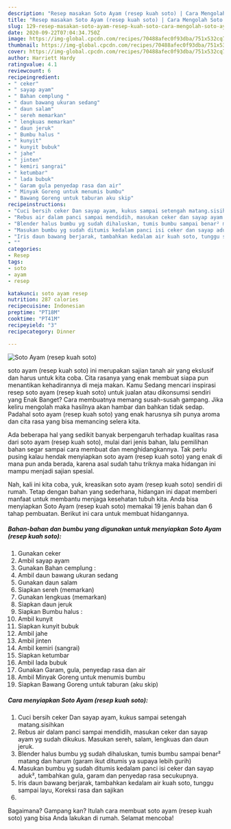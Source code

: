 ```yaml
---
description: "Resep masakan Soto Ayam (resep kuah soto) | Cara Mengolah Soto Ayam (resep kuah soto) Yang Sedap"
title: "Resep masakan Soto Ayam (resep kuah soto) | Cara Mengolah Soto Ayam (resep kuah soto) Yang Sedap"
slug: 129-resep-masakan-soto-ayam-resep-kuah-soto-cara-mengolah-soto-ayam-resep-kuah-soto-yang-sedap
date: 2020-09-22T07:04:34.750Z
image: https://img-global.cpcdn.com/recipes/70488afec0f93dba/751x532cq70/soto-ayam-resep-kuah-soto-foto-resep-utama.jpg
thumbnail: https://img-global.cpcdn.com/recipes/70488afec0f93dba/751x532cq70/soto-ayam-resep-kuah-soto-foto-resep-utama.jpg
cover: https://img-global.cpcdn.com/recipes/70488afec0f93dba/751x532cq70/soto-ayam-resep-kuah-soto-foto-resep-utama.jpg
author: Harriett Hardy
ratingvalue: 4.1
reviewcount: 6
recipeingredient:
- " ceker"
- " sayap ayam"
- " Bahan cemplung "
- " daun bawang ukuran sedang"
- " daun salam"
- " sereh memarkan"
- " lengkuas memarkan"
- " daun jeruk"
- " Bumbu halus "
- " kunyit"
- " kunyit bubuk"
- " jahe"
- " jinten"
- " kemiri sangrai"
- " ketumbar"
- " lada bubuk"
- " Garam gula penyedap rasa dan air"
- " Minyak Goreng untuk menumis bumbu"
- " Bawang Goreng untuk taburan aku skip"
recipeinstructions:
- "Cuci bersih ceker Dan sayap ayam, kukus sampai setengah matang.sisihkan"
- "Rebus air dalam panci sampai mendidih, masukan ceker dan sayap ayam yg sudah dikukus. Masukan sereh, salam, lengkuas dan daun jeruk."
- "Blender halus bumbu yg sudah dihaluskan, tumis bumbu sampai benar² matang dan harum (garam ikut ditumis ya supaya lebih gurih)"
- "Masukan bumbu yg sudah ditumis kedalam panci isi ceker dan sayap aduk², tambahkan gula, garam dan penyedap rasa secukupnya."
- "Iris daun bawang berjarak, tambahkan kedalam air kuah soto, tunggu sampai layu, Koreksi rasa dan sajikan"
- ""
categories:
- Resep
tags:
- soto
- ayam
- resep

katakunci: soto ayam resep 
nutrition: 287 calories
recipecuisine: Indonesian
preptime: "PT18M"
cooktime: "PT41M"
recipeyield: "3"
recipecategory: Dinner

---
```



![Soto Ayam (resep kuah soto)](https://img-global.cpcdn.com/recipes/70488afec0f93dba/751x532cq70/soto-ayam-resep-kuah-soto-foto-resep-utama.jpg)


soto ayam (resep kuah soto) ini merupakan sajian tanah air yang ekslusif dan harus untuk kita coba. Cita rasanya yang enak membuat siapa pun menantikan kehadirannya di meja makan.
Kamu Sedang mencari inspirasi resep soto ayam (resep kuah soto) untuk jualan atau dikonsumsi sendiri yang Enak Banget? Cara membuatnya memang susah-susah gampang. Jika keliru mengolah maka hasilnya akan hambar dan bahkan tidak sedap. Padahal soto ayam (resep kuah soto) yang enak harusnya sih punya aroma dan cita rasa yang bisa memancing selera kita.



Ada beberapa hal yang sedikit banyak berpengaruh terhadap kualitas rasa dari soto ayam (resep kuah soto), mulai dari jenis bahan, lalu pemilihan bahan segar sampai cara membuat dan menghidangkannya. Tak perlu pusing kalau hendak menyiapkan soto ayam (resep kuah soto) yang enak di mana pun anda berada, karena asal sudah tahu triknya maka hidangan ini mampu menjadi sajian spesial.


Nah, kali ini kita coba, yuk, kreasikan soto ayam (resep kuah soto) sendiri di rumah. Tetap dengan bahan yang sederhana, hidangan ini dapat memberi manfaat untuk membantu menjaga kesehatan tubuh kita. Anda bisa menyiapkan Soto Ayam (resep kuah soto) memakai 19 jenis bahan dan 6 tahap pembuatan. Berikut ini cara untuk membuat hidangannya.

<!--inarticleads1-->

##### Bahan-bahan dan bumbu yang digunakan untuk menyiapkan Soto Ayam (resep kuah soto):

1. Gunakan  ceker
1. Ambil  sayap ayam
1. Gunakan  Bahan cemplung :
1. Ambil  daun bawang ukuran sedang
1. Gunakan  daun salam
1. Siapkan  sereh (memarkan)
1. Gunakan  lengkuas (memarkan)
1. Siapkan  daun jeruk
1. Siapkan  Bumbu halus :
1. Ambil  kunyit
1. Siapkan  kunyit bubuk
1. Ambil  jahe
1. Ambil  jinten
1. Ambil  kemiri (sangrai)
1. Siapkan  ketumbar
1. Ambil  lada bubuk
1. Gunakan  Garam, gula, penyedap rasa dan air
1. Ambil  Minyak Goreng untuk menumis bumbu
1. Siapkan  Bawang Goreng untuk taburan (aku skip)




<!--inarticleads2-->

##### Cara menyiapkan Soto Ayam (resep kuah soto):

1. Cuci bersih ceker Dan sayap ayam, kukus sampai setengah matang.sisihkan
1. Rebus air dalam panci sampai mendidih, masukan ceker dan sayap ayam yg sudah dikukus. Masukan sereh, salam, lengkuas dan daun jeruk.
1. Blender halus bumbu yg sudah dihaluskan, tumis bumbu sampai benar² matang dan harum (garam ikut ditumis ya supaya lebih gurih)
1. Masukan bumbu yg sudah ditumis kedalam panci isi ceker dan sayap aduk², tambahkan gula, garam dan penyedap rasa secukupnya.
1. Iris daun bawang berjarak, tambahkan kedalam air kuah soto, tunggu sampai layu, Koreksi rasa dan sajikan
1. 




Bagaimana? Gampang kan? Itulah cara membuat soto ayam (resep kuah soto) yang bisa Anda lakukan di rumah. Selamat mencoba!

